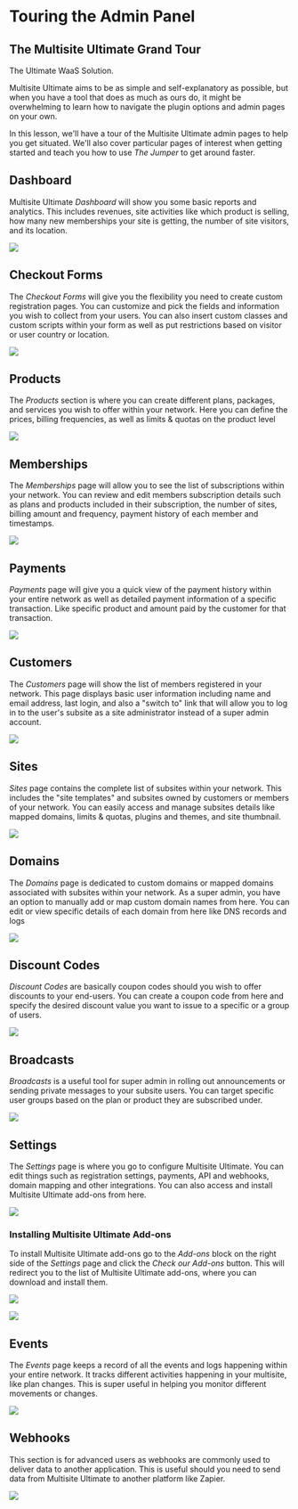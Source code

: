 # Touring the Admin Panel

## The Multisite Ultimate Grand Tour

The Ultimate WaaS Solution.

Multisite Ultimate aims to be as simple and self-explanatory as possible, but when you have a tool that does as much as ours do, it might be overwhelming to learn how to navigate the plugin options and admin pages on your own.

In this lesson, we'll have a tour of the Multisite Ultimate admin pages to help you get situated. We'll also cover particular pages of interest when getting started and teach you how to use _The Jumper_ to get around faster.

## Dashboard

Multisite Ultimate _Dashboard_ will show you some basic reports and analytics. This includes revenues, site activities like which product is selling, how many new memberships your site is getting, the number of site visitors, and its location.

![](https://wp-ultimo-space.fra1.cdn.digitaloceanspaces.com/hs-mldvqu9moz0orfcbqmqhqlnss8zz)

## Checkout Forms

The _Checkout Forms_ will give you the flexibility you need to create custom registration pages. You can customize and pick the fields and information you wish to collect from your users. You can also insert custom classes and custom scripts within your form as well as put restrictions based on visitor or user country or location.

![](https://wp-ultimo-space.fra1.cdn.digitaloceanspaces.com/hs-3kcabagyw2rqt2co41x1ji7inr9q)

## Products

The _Products_ section is where you can create different plans, packages, and services you wish to offer within your network. Here you can define the prices, billing frequencies, as well as limits & quotas on the product level

![](https://wp-ultimo-space.fra1.cdn.digitaloceanspaces.com/hs-tis5ppbk8sls310xu5cpolr7ilvc)

## Memberships

The _Memberships_ page will allow you to see the list of subscriptions within your network. You can review and edit members subscription details such as plans and products included in their subscription, the number of sites, billing amount and frequency, payment history of each member and timestamps.

![](https://wp-ultimo-space.fra1.cdn.digitaloceanspaces.com/hs-b3rkstupy1frrizsrat8raslfr2i)

## Payments

_Payments_ page will give you a quick view of the payment history within your entire network as well as detailed payment information of a specific transaction. Like specific product and amount paid by the customer for that transaction.

![](https://wp-ultimo-space.fra1.cdn.digitaloceanspaces.com/hs-h8p0s9i3ryuv5jo5clhc1fomcjtw)

## Customers

The _Customers_ page will show the list of members registered in your network. This page displays basic user information including name and email address, last login, and also a "switch to" link that will allow you to log in to the user's subsite as a site administrator instead of a super admin account.

![](https://wp-ultimo-space.fra1.cdn.digitaloceanspaces.com/hs-eoc91f9c6tdntidnfq4wtfrtrk3v)

## Sites

_Sites_ page contains the complete list of subsites within your network. This includes the "site templates" and subsites owned by customers or members of your network. You can easily access and manage subsites details like mapped domains, limits & quotas, plugins and themes, and site thumbnail.

![](https://wp-ultimo-space.fra1.cdn.digitaloceanspaces.com/hs-o9dcqfo209gcaexet69e0uekmkn4)

## Domains

The _Domains_ page is dedicated to custom domains or mapped domains associated with subsites within your network. As a super admin, you have an option to manually add or map custom domain names from here. You can edit or view specific details of each domain from here like DNS records and logs

![](https://wp-ultimo-space.fra1.cdn.digitaloceanspaces.com/hs-pdac3xod4luz6kuwjr163jq9fx6u)

## Discount Codes

_Discount Codes_ are basically coupon codes should you wish to offer discounts to your end-users. You can create a coupon code from here and specify the desired discount value you want to issue to a specific or a group of users.

![](https://wp-ultimo-space.fra1.cdn.digitaloceanspaces.com/hs-cn11et5vqkqdte2ha0yho2crtvj3)

## Broadcasts

_Broadcasts_ is a useful tool for super admin in rolling out announcements or sending private messages to your subsite users. You can target specific user groups based on the plan or product they are subscribed under.

![](https://wp-ultimo-space.fra1.cdn.digitaloceanspaces.com/hs-vy0d2pdhqr5t9p0sbxi4jg2w47o8)

## Settings

The _Settings_ page is where you go to configure Multisite Ultimate. You can edit things such as registration settings, payments, API and webhooks, domain mapping and other integrations. You can also access and install Multisite Ultimate add-ons from here.

![](https://wp-ultimo-space.fra1.cdn.digitaloceanspaces.com/hs-vrrdyuda503g18ttuhducdae88mj)

### Installing Multisite Ultimate Add-ons

To install Multisite Ultimate add-ons go to the _Add-ons_ block on the right side of the _Settings_ page and click the _Check our Add-ons_ button. This will redirect you to the list of Multisite Ultimate add-ons, where you can download and install them.

![](https://wp-ultimo-space.fra1.cdn.digitaloceanspaces.com/hs-olpc08ovkkd2ler5x3p6rpmsdbi1)

![](https://wp-ultimo-space.fra1.cdn.digitaloceanspaces.com/hs-0yo3834cojae5nm57fm54eyz4x47)

## Events

The _Events_ page keeps a record of all the events and logs happening within your entire network. It tracks different activities happening in your multisite, like plan changes. This is super useful in helping you monitor different movements or changes.

![](https://wp-ultimo-space.fra1.cdn.digitaloceanspaces.com/hs-88woabstr2qj501qsfcpx53yb6fz)

## Webhooks

This section is for advanced users as webhooks are commonly used to deliver data to another application. This is useful should you need to send data from Multisite Ultimate to another platform like Zapier.

![](https://wp-ultimo-space.fra1.cdn.digitaloceanspaces.com/hs-aqmmcl8jds5wroiya7jv2yqyhgg0)
